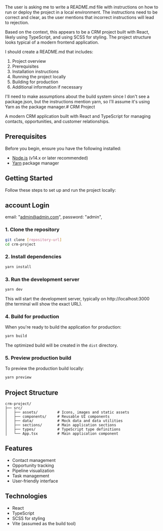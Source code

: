 <think>The user is asking me to write a README.md file with instructions on how to run or deploy the project in a local environment. The instructions need to be correct and clear, as the user mentions that incorrect instructions will lead to rejection.

Based on the context, this appears to be a CRM project built with React, likely using TypeScript, and using SCSS for styling. The project structure looks typical of a modern frontend application.

I should create a README.md that includes:

1. Project overview
2. Prerequisites
3. Installation instructions
4. Running the project locally
5. Building for production
6. Additional information if necessary

I'll need to make assumptions about the build system since I don't see a package.json, but the instructions mention yarn, so I'll assume it's using Yarn as the package manager.</think># CRM Project

A modern CRM application built with React and TypeScript for managing contacts, opportunities, and customer relationships.

## Prerequisites

Before you begin, ensure you have the following installed:

- [Node.js](https://nodejs.org/) (v14.x or later recommended)
- [Yarn](https://yarnpkg.com/) package manager

## Getting Started

Follow these steps to set up and run the project locally:

## account Login

email: "admin@admin.com",
password: "admin",

### 1. Clone the repository

```bash
git clone [repository-url]
cd crm-project
```

### 2. Install dependencies

```bash
yarn install
```

### 3. Run the development server

```bash
yarn dev
```

This will start the development server, typically on http://localhost:3000 (the terminal will show the exact URL).

### 4. Build for production

When you're ready to build the application for production:

```bash
yarn build
```

The optimized build will be created in the `dist` directory.

### 5. Preview production build

To preview the production build locally:

```bash
yarn preview
```

## Project Structure

```
crm-project/
├── src/
│   ├── assets/         # Icons, images and static assets
│   ├── components/     # Reusable UI components
│   ├── data/           # Mock data and data utilities
│   ├── sections/       # Main application sections
│   ├── types/          # TypeScript type definitions
│   └── App.tsx         # Main application component
```

## Features

- Contact management
- Opportunity tracking
- Pipeline visualization
- Task management
- User-friendly interface

## Technologies

- React
- TypeScript
- SCSS for styling
- Vite (assumed as the build tool)
